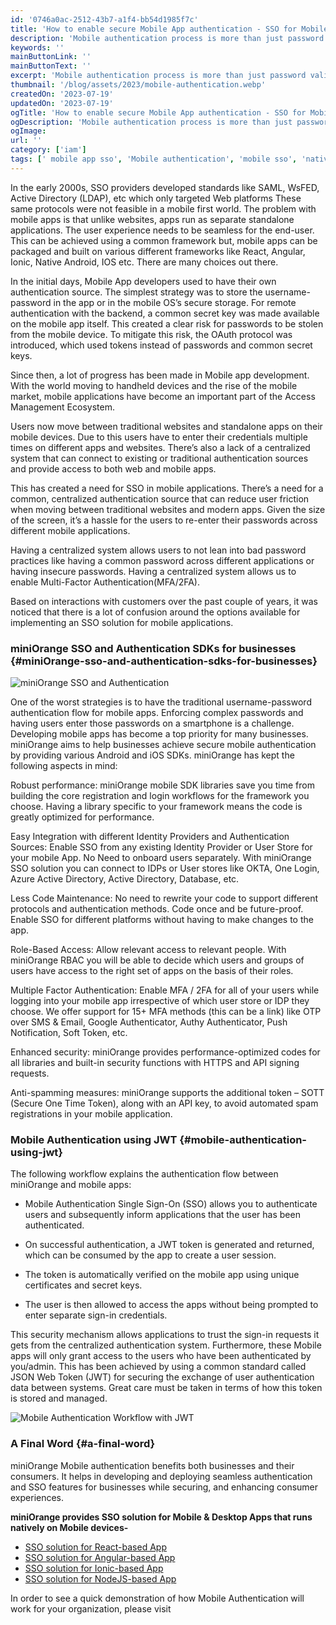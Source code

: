 ```yaml
---
id: '0746a0ac-2512-43b7-a1f4-bb54d1985f7c'
title: 'How to enable secure Mobile App authentication - SSO for Mobile apps'
description: 'Mobile authentication process is more than just password validation in today’s world. miniOrange offers a broad range of authentication methods for mobile applications.'
keywords: ''
mainButtonLink: ''
mainButtonText: ''
excerpt: 'Mobile authentication process is more than just password validation in today’s world. miniOrange offers a broad range of authentication methods for mobile applications.'
thumbnail: '/blog/assets/2023/mobile-authentication.webp'
createdOn: '2023-07-19'
updatedOn: '2023-07-19'
ogTitle: 'How to enable secure Mobile App authentication - SSO for Mobile apps'
ogDescription: 'Mobile authentication process is more than just password validation in today’s world. miniOrange offers a broad range of authentication methods for mobile applications.'
ogImage:
url: ''
category: ['iam']
tags: [' mobile app sso', 'Mobile authentication', 'mobile sso', 'native sso']
---
```


In the early 2000s, SSO providers developed standards like SAML, WsFED, Active Directory (LDAP), etc which only targeted Web platforms These same protocols were not feasible in a mobile first world. The problem with mobile apps is that unlike websites, apps run as separate standalone applications. The user experience needs to be seamless for the end-user. This can be achieved using a common framework but, mobile apps can be packaged and built on various different frameworks like React, Angular, Ionic, Native Android, IOS etc. There are many choices out there.

In the initial days, Mobile App developers used to have their own authentication source. The simplest strategy was to store the username-password in the app or in the mobile OS’s secure storage. For remote authentication with the backend, a common secret key was made available on the mobile app itself. This created a clear risk for passwords to be stolen from the mobile device. To mitigate this risk, the OAuth protocol was introduced, which used tokens instead of passwords and common secret keys.

Since then, a lot of progress has been made in Mobile app development.  With the world moving to handheld devices and the rise of the mobile market, mobile applications have become an important part of the Access Management Ecosystem.  

Users now move between traditional websites and standalone apps on their mobile devices. Due to this users have to enter their credentials multiple times on different apps and websites. There’s also a lack of a centralized system that can connect to existing or traditional authentication sources and provide access to both web and mobile apps. 

This has created a need for SSO in mobile applications. There’s a need for a common, centralized authentication source that can reduce user friction when moving between traditional websites and modern apps. Given the size of the screen, it’s a hassle for the users to re-enter their passwords across different mobile applications.

Having a centralized system allows users to not lean into bad password practices like having a common password across different applications or having insecure passwords. Having a centralized system allows us to enable Multi-Factor Authentication(MFA/2FA).

Based on interactions with customers over the past couple of years, it was noticed that there is a lot of confusion around the options available for implementing an SSO solution for mobile applications.

### miniOrange SSO and Authentication SDKs for businesses {#miniOrange-sso-and-authentication-sdks-for-businesses}

![miniOrange SSO and Authentication](/blog/assets/2023/miniorange-sso-and-authentication.webp)

One of the worst strategies is to have the traditional username-password authentication flow for mobile apps. Enforcing complex passwords and having users enter those passwords on a smartphone is a challenge. Developing mobile apps has become a top priority for many businesses. miniOrange aims to help businesses achieve secure mobile authentication by providing various Android and iOS SDKs. miniOrange has kept the following aspects in mind:

Robust performance: miniOrange mobile SDK libraries save you time from building the core registration and login workflows for the framework you choose. Having a library specific to your framework means the code is greatly optimized for performance. 

Easy Integration with different Identity Providers and Authentication Sources: Enable SSO from any existing Identity Provider or User Store for your mobile App. No Need to onboard users separately. With miniOrange SSO solution you can connect to IDPs or User stores like OKTA, One Login, Azure Active Directory, Active Directory, Database, etc.

Less Code Maintenance: No need to rewrite your code to support different protocols and authentication methods. Code once and be future-proof. Enable SSO for different platforms without having to make changes to the app. 

Role-Based Access: Allow relevant access to relevant people. With miniOrange RBAC you will be able to decide which users and groups of users have access to the right set of apps on the basis of their roles. 

Multiple Factor Authentication: Enable MFA / 2FA for all of your users while logging into your mobile app irrespective of which user store or IDP they choose. We offer support for 15+ MFA methods (this can be a link) like OTP over SMS & Email, Google Authenticator, Authy Authenticator, Push Notification, Soft Token, etc. 

Enhanced security: miniOrange provides performance-optimized codes for all libraries and built-in security functions with HTTPS and API signing requests.

Anti-spamming measures: miniOrange supports the additional token – SOTT (Secure One Time Token), along with an API key, to avoid automated spam registrations in your mobile application.
 

### Mobile Authentication using JWT {#mobile-authentication-using-jwt}

The following workflow explains the authentication flow between miniOrange and mobile apps:

-  Mobile Authentication Single Sign-On (SSO) allows you to authenticate users and subsequently inform applications that the user has been authenticated. 

-  On successful authentication, a JWT token is generated and returned, which can be consumed by the app to create a user session. 

-  The token is automatically verified on the mobile app using unique certificates and secret keys.

- The user is then allowed to access the apps without being prompted to enter separate sign-in credentials.


This security mechanism allows applications to trust the sign-in requests it gets from the centralized authentication system. Furthermore, these Mobile apps will only grant access to the users who have been authenticated by you/admin. This has been achieved by using a common standard called JSON Web Token (JWT) for securing the exchange of user authentication data between systems. Great care must be taken in terms of how this token is stored and managed.

![Mobile Authentication Workflow with JWT](/blog/assets/2023/mobile-authentication-using-jwt.webp)

### A Final Word {#a-final-word}

miniOrange Mobile authentication benefits both businesses and their consumers. It helps in developing and deploying seamless authentication and SSO features for businesses while securing, and enhancing consumer experiences.

**miniOrange provides SSO solution for Mobile & Desktop Apps that runs natively on Mobile devices-**

- [SSO solution for React-based App](https://www.miniorange.com/iam/integrations/react-single-sign-on-sso)
- [SSO solution for Angular-based App](https://www.miniorange.com/iam/integrations/angular-single-sign-on-sso)
- [SSO solution for Ionic-based App](https://www.miniorange.com/iam/integrations/ionic-single-sign-on-sso)
- [SSO solution for NodeJS-based App](https://www.miniorange.com/iam/integrations/node-js-single-sign-on-sso)

In order to see a quick demonstration of how Mobile Authentication will work for your organization, please visit 
